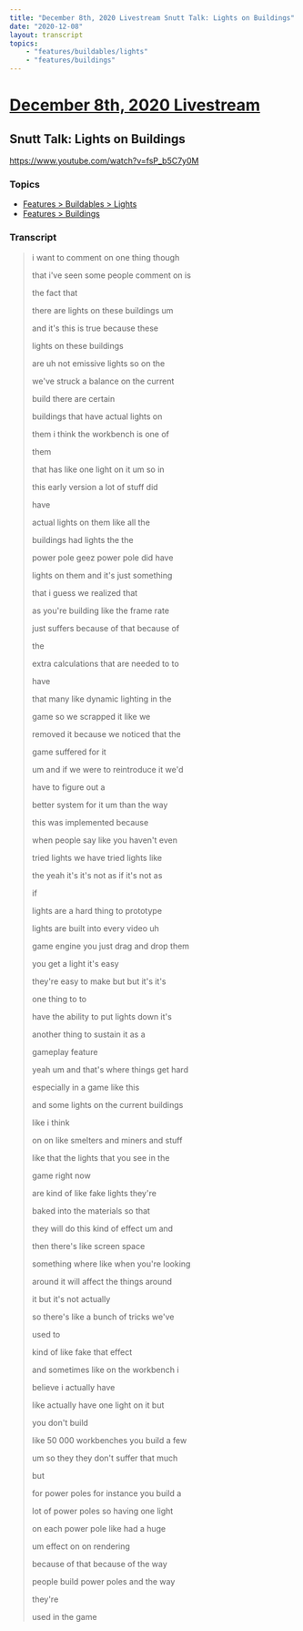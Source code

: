 ```yaml
---
title: "December 8th, 2020 Livestream Snutt Talk: Lights on Buildings"
date: "2020-12-08"
layout: transcript
topics:
    - "features/buildables/lights"
    - "features/buildings"
---
```

# [December 8th, 2020 Livestream](../2020-12-08.md)
## Snutt Talk: Lights on Buildings
https://www.youtube.com/watch?v=fsP_b5C7y0M

### Topics
* [Features > Buildables > Lights](../topics/features/buildables/lights.md)
* [Features > Buildings](../topics/features/buildings.md)

### Transcript

> i want to comment on one thing though
>
> that i've seen some people comment on is
>
> the fact that
>
> there are lights on these buildings um
>
> and it's this is true because these
>
> lights on these buildings
>
> are uh not emissive lights so on the
>
> we've struck a balance on the current
>
> build there are certain
>
> buildings that have actual lights on
>
> them i think the workbench is one of
>
> them
>
> that has like one light on it um so in
>
> this early version a lot of stuff did
>
> have
>
> actual lights on them like all the
>
> buildings had lights the the
>
> power pole geez power pole did have
>
> lights on them and it's just something
>
> that i guess we realized that
>
> as you're building like the frame rate
>
> just suffers because of that because of
>
> the
>
> extra calculations that are needed to to
>
> have
>
> that many like dynamic lighting in the
>
> game so we scrapped it like we
>
> removed it because we noticed that the
>
> game suffered for it
>
> um and if we were to reintroduce it we'd
>
> have to figure out a
>
> better system for it um than the way
>
> this was implemented because
>
> when people say like you haven't even
>
> tried lights we have tried lights like
>
> the yeah it's it's not as if it's not as
>
> if
>
> lights are a hard thing to prototype
>
> lights are built into every video uh
>
> game engine you just drag and drop them
>
> you get a light it's easy
>
> they're easy to make but but it's it's
>
> one thing to to
>
> have the ability to put lights down it's
>
> another thing to sustain it as a
>
> gameplay feature
>
> yeah um and that's where things get hard
>
> especially in a game like this
>
> and some lights on the current buildings
>
> like i think
>
> on on like smelters and miners and stuff
>
> like that the lights that you see in the
>
> game right now
>
> are kind of like fake lights they're
>
> baked into the materials so that
>
> they will do this kind of effect um and
>
> then there's like screen space
>
> something where like when you're looking
>
> around it will affect the things around
>
> it but it's not actually
>
> so there's like a bunch of tricks we've
>
> used to
>
> kind of like fake that effect
>
> and sometimes like on the workbench i
>
> believe i actually have
>
> like actually have one light on it but
>
> you don't build
>
> like 50 000 workbenches you build a few
>
> um so they they don't suffer that much
>
> but
>
> for power poles for instance you build a
>
> lot of power poles so having one light
>
> on each power pole like had a huge
>
> um effect on on rendering
>
> because of that because of the way
>
> people build power poles and the way
>
> they're
>
> used in the game
